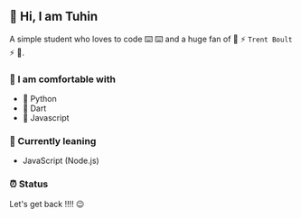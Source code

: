## :wave: Hi, I am Tuhin

A simple student who loves to code :keyboard: :keyboard: and a huge fan of :cricket_game: ⚡ `Trent Boult` ⚡ :cricket_game:.

### :waffle: I am comfortable with

- :1st_place_medal: Python
- :2nd_place_medal: Dart
- :3rd_place_medal: Javascript

### :pencil: Currently leaning

- JavaScript (Node.js)

### :alarm_clock: Status

Let's get back !!!! 😉
<!--
- 🔭 I’m currently working on ...
- 🌱 I’m currently learning ...
- 👯 I’m looking to collaborate on ...
- 🤔 I’m looking for help with ...
- 💬 Ask me about ...
- 📫 How to reach me: ...
- 😄 Pronouns: ...
- ⚡ Fun fact: ...
-->
